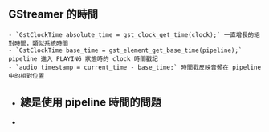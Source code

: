 ## GStreamer 的時間
	- `GstClockTime absolute_time = gst_clock_get_time(clock);` 一直增長的絕對時間，類似系統時間
	- `GstClockTime base_time = gst_element_get_base_time(pipeline);` pipeline 進入 PLAYING 狀態時的 clock 時間戳記
	- `audio timestamp = current_time - base_time;` 時間戳反映音頻在 pipeline 中的相對位置
- ## 總是使用 pipeline 時間的問題
-